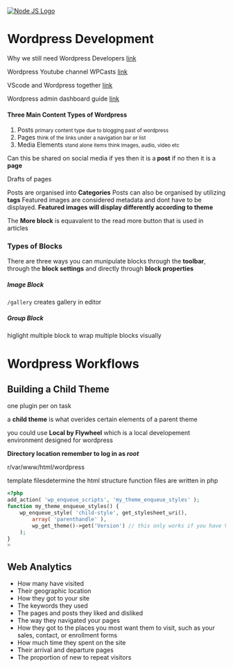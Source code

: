 <head>
  <link 
    href="https://fonts.googleapis.com/css?family=Fira+Mono:500&display=swap" 
    rel="stylesheet">
    <script src="https://code.jquery.com/jquery-3.5.1.min.js" integrity="sha256-9/aliU8dGd2tb6OSsuzixeV4y/faTqgFtohetphbbj0=" crossorigin="anonymous"></script>
</head>    

<div id="stack-container">
<a href="https://make.wordpress.org/"><img src="https://upload.wikimedia.org/wikipedia/commons/thumb/0/09/Wordpress-Logo.svg/800px-Wordpress-Logo.svg.png" alt="Node JS Logo"></a>
</div>

# Wordpress Development

<span class="SteelBlue">Why we still need Wordpress Developers <a href="https://barn2.co.uk/why-wordpress-developers-are-the-future-of-web-design/">link</a></span>
 
<span class="SteelBlue">Wordpress Youtube channel WPCasts <a href="https://www.youtube.com/channel/UC8eV_x9GaQhcoL4rexOJpXg">link</a></span>

<span class="SteelBlue">VScode and Wordpress together <a href="https://deliciousbrains.com/vs-code-wordpress/">link</a></span>

<span class="SteelBlue">Wordpress admin dashboard guide <a href="https://alienwp.com/wordpress-admin-dashboard-guide/">link</a></span>

#### Three Main Content Types of Wordpress 
1. Posts <small>primary content type due to blogging past of wordpress</small>
2. Pages <small>think of the links under a navigation bar or list</small>
3. Media Elements <small>stand alone items think images, audio, video etc</small>

Can this be shared on social media <span class="Green">if yes then it is a</span><b class="Lime"> post</b> <span class="Crimson">if no then it is a </span><b class="HotPink">page</b>

Drafts of pages

Posts are organised into **Categories**
Posts can also be organised by utilizing **tags**
Featured images are considered metadata and dont have to be displayed. <b class="FireBrick">Featured images will display differently according to theme</b>

The <b class="Yellow">More block</b> is equavalent to the read more button that is used in articles

### Types of Blocks

<span class="RebeccaPurple">There are three ways you can munipulate blocks through the <b class="Violet">toolbar</b>, through the <b class="Violet">block settings</b> and directly through <b class="Violet">block properties</b></span>

##### Image Block
`/gallery` creates gallery in editor
##### Group Block
higlight multiple block to wrap multiple blocks visually

# Wordpress Workflows 

## Building a Child Theme

one plugin per on task

a **child theme** is what overides certain elements of a parent theme

you could use <b class="Red">Local by Flywheel</b> which is a local developement environment designed for wordpress

<b class="Teal">Directory location remember to log in as _root_</b>

   r/var/www/html/wordpress 

template filesdetermine the html structure
function files are written in php 

``` php
<?php
add_action( 'wp_enqueue_scripts', 'my_theme_enqueue_styles' );
function my_theme_enqueue_styles() {
    wp_enqueue_style( 'child-style', get_stylesheet_uri(),
        array( 'parenthandle' ), 
        wp_get_theme()->get('Version') // this only works if you have Version in the style header
    );
}
> 
```

## Web Analytics 


- How many have visited
- Their geographic location
- How they got to your site
- The keywords they used
- The pages and posts they liked and disliked
- The way they navigated your pages
- How they got to the places you most want them to visit, such as your sales, contact, or enrollment forms
- How much time they spent on the site
- Their arrival and departure pages
- The proportion of new to repeat visitors

